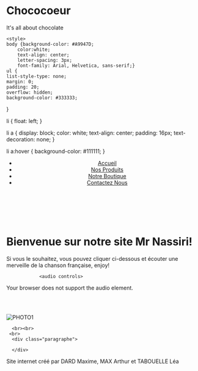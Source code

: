 # Chococoeur
It's all about chocolate


<!DOCTYPE html>
<html>
   <head>
	   <meta charset="utf-8">
      <title>Chococoeur - Accueil</title>
 
	<style>
	body {background-color: #A9947D;
		color:white;
		text-align: center;
		letter-spacing: 3px;
		font-family: Arial, Helvetica, sans-serif;}
    ul {
    list-style-type: none;
    margin: 0;
    padding: 20;
    overflow: hidden;
    background-color: #333333;
}

li {
    float: left;
}

li a {
    display: block;
    color: white;
    text-align: center;
    padding: 16px;
    text-decoration: none;
}

li a:hover {
    background-color: #111111;
}
	</style>
	   </head>
	<body>
           <header><ul>
               <li><a href="accueil.html">Accueil</a></li>
               <li><a href="produits.html">Nos Produits</a></li>
               <li><a href="boutique.html">Notre Boutique</a></li>
               <li><a href="contacteznous.html">Contactez Nous</a></li>
            </ul>
		</header>
<br>
<br>
		<h1>Bienvenue sur notre site Mr Nassiri!</h1>
		<p> Si vous le souhaitez, vous pouvez cliquer ci-dessous et écouter une merveille de la chanson française, enjoy!</p>
		
				<audio controls>
  <source src="Chaudcacao-AnnieCordy.mp3" type="audio/mpeg">
Your browser does not support the audio element.
</audio>
		<br>
      <img src="logo2.jpg" style="padding-top:60px;" alt="PHOTO1"> 
      
      <br><br>
	 <br>
      <div class="paragraphe">
         
      </div>
 <footer> Site internet créé par DARD Maxime, MAX Arthur et TABOUELLE Léa</footer>  </body>
</html>






